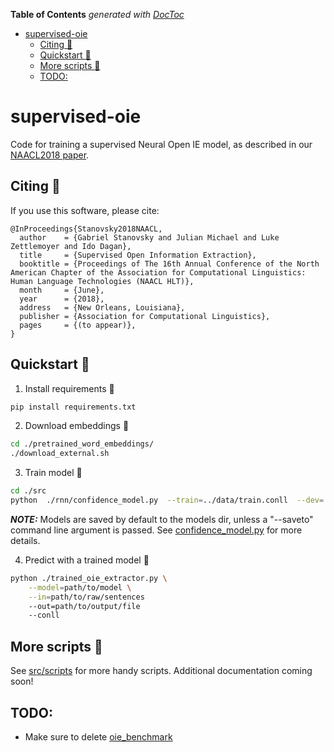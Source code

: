 <!-- START doctoc generated TOC please keep comment here to allow auto update -->
<!-- DON'T EDIT THIS SECTION, INSTEAD RE-RUN doctoc TO UPDATE -->
**Table of Contents**  *generated with [DocToc](https://github.com/thlorenz/doctoc)*

- [supervised-oie](#supervised-oie)
  - [Citing :bookmark:](#citing-bookmark)
  - [Quickstart :hatching_chick:](#quickstart-hatching_chick)
  - [More scripts :bicyclist:](#more-scripts-bicyclist)
  - [TODO:](#todo)

<!-- END doctoc generated TOC please keep comment here to allow auto update -->

# supervised-oie
Code for training a supervised Neural Open IE model, as described in our [NAACL2018 paper](https://www.cs.bgu.ac.il/~gabriels/naacl2018.pdf).

Citing :bookmark:
------
If you use this software, please cite:
```
@InProceedings{Stanovsky2018NAACL,
  author    = {Gabriel Stanovsky and Julian Michael and Luke Zettlemoyer and Ido Dagan},
  title     = {Supervised Open Information Extraction},
  booktitle = {Proceedings of The 16th Annual Conference of the North American Chapter of the Association for Computational Linguistics: Human Language Technologies (NAACL HLT)},
  month     = {June},
  year      = {2018},
  address   = {New Orleans, Louisiana},
  publisher = {Association for Computational Linguistics},
  pages     = {(to appear)},
}
```

Quickstart :hatching_chick:
-----------

1. Install requirements :bow:
```bash
pip install requirements.txt
```

2. Download embeddings :walking:
```bash
cd ./pretrained_word_embeddings/
./download_external.sh
```

3. Train model :running:
```bash
cd ./src
python  ./rnn/confidence_model.py  --train=../data/train.conll  --dev=../data/dev.conll  --test=../data/test.conll --load_hyperparams=../hyerparams/confidence.json```
```
***NOTE:*** Models are saved by default to the models dir, unless a "--saveto"
command line argument is passed. See [confidence_model.py](src/rnn/confidence_model.py) for more details. 

4. Predict with a trained model :clap:
```bash
python ./trained_oie_extractor.py \
    --model=path/to/model \
    --in=path/to/raw/sentences
    --out=path/to/output/file
    --conll
```

More scripts :bicyclist:
------------

See [src/scripts](src/scripts) for more handy scripts. Additional documentation coming soon!

## TODO:
* Make sure to delete [oie_benchmark](oie_benchmark)

